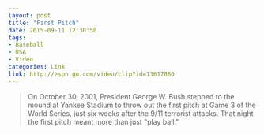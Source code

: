 ```yaml
---
layout: post
title: "First Pitch"
date: 2015-09-11 12:30:58
tags:
- Baseball
- USA
- Video
categories: Link
link: http://espn.go.com/video/clip?id=13617860
---
```


> On October 30, 2001, President George W. Bush stepped to the mound at Yankee Stadium to throw out the first pitch at Game 3 of the World Series, just six weeks after the 9/11 terrorist attacks. That night the first pitch meant more than just "play ball."